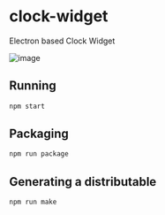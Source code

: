 # clock-widget
Electron based Clock Widget

![image](https://user-images.githubusercontent.com/11723334/49717732-53271200-fc9b-11e8-8db7-82e8040e1bd0.png)

## Running

```bash
npm start
```

## Packaging

```bash
npm run package
```

## Generating a distributable

```bash
npm run make
```

